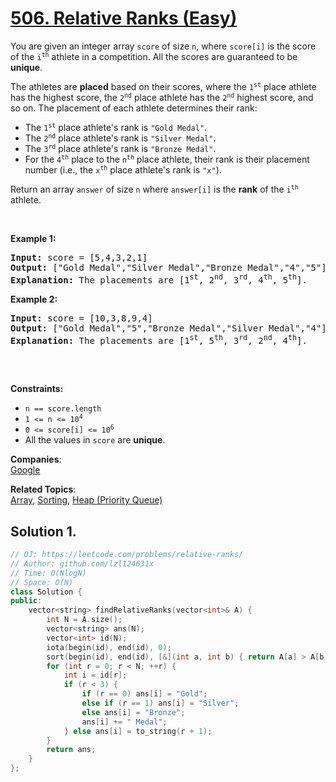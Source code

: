 # [506. Relative Ranks (Easy)](https://leetcode.com/problems/relative-ranks/)

<p>You are given an integer array <code>score</code> of size <code>n</code>, where <code>score[i]</code> is the score of the <code>i<sup>th</sup></code> athlete in a competition. All the scores are guaranteed to be <strong>unique</strong>.</p>

<p>The athletes are <strong>placed</strong> based on their scores, where the <code>1<sup>st</sup></code> place athlete has the highest score, the <code>2<sup>nd</sup></code> place athlete has the <code>2<sup>nd</sup></code> highest score, and so on. The placement of each athlete determines their rank:</p>

<ul>
	<li>The <code>1<sup>st</sup></code> place athlete's rank is <code>"Gold Medal"</code>.</li>
	<li>The <code>2<sup>nd</sup></code> place athlete's rank is <code>"Silver Medal"</code>.</li>
	<li>The <code>3<sup>rd</sup></code> place athlete's rank is <code>"Bronze Medal"</code>.</li>
	<li>For the <code>4<sup>th</sup></code> place to the <code>n<sup>th</sup></code> place athlete, their rank is their placement number (i.e., the <code>x<sup>th</sup></code> place athlete's rank is <code>"x"</code>).</li>
</ul>

<p>Return an array <code>answer</code> of size <code>n</code> where <code>answer[i]</code> is the <strong>rank</strong> of the <code>i<sup>th</sup></code> athlete.</p>

<p>&nbsp;</p>
<p><strong>Example 1:</strong></p>

<pre><strong>Input:</strong> score = [5,4,3,2,1]
<strong>Output:</strong> ["Gold Medal","Silver Medal","Bronze Medal","4","5"]
<strong>Explanation:</strong> The placements are [1<sup>st</sup>, 2<sup>nd</sup>, 3<sup>rd</sup>, 4<sup>th</sup>, 5<sup>th</sup>].</pre>

<p><strong>Example 2:</strong></p>

<pre><strong>Input:</strong> score = [10,3,8,9,4]
<strong>Output:</strong> ["Gold Medal","5","Bronze Medal","Silver Medal","4"]
<strong>Explanation:</strong> The placements are [1<sup>st</sup>, 5<sup>th</sup>, 3<sup>rd</sup>, 2<sup>nd</sup>, 4<sup>th</sup>].

</pre>

<p>&nbsp;</p>
<p><strong>Constraints:</strong></p>

<ul>
	<li><code>n == score.length</code></li>
	<li><code>1 &lt;= n &lt;= 10<sup>4</sup></code></li>
	<li><code>0 &lt;= score[i] &lt;= 10<sup>6</sup></code></li>
	<li>All the values in <code>score</code> are <strong>unique</strong>.</li>
</ul>


**Companies**:  
[Google](https://leetcode.com/company/google)

**Related Topics**:  
[Array](https://leetcode.com/tag/array/), [Sorting](https://leetcode.com/tag/sorting/), [Heap (Priority Queue)](https://leetcode.com/tag/heap-priority-queue/)

## Solution 1.

```cpp
// OJ: https://leetcode.com/problems/relative-ranks/
// Author: github.com/lzl124631x
// Time: O(NlogN)
// Space: O(N)
class Solution {
public:
    vector<string> findRelativeRanks(vector<int>& A) {
        int N = A.size();
        vector<string> ans(N);
        vector<int> id(N);
        iota(begin(id), end(id), 0);
        sort(begin(id), end(id), [&](int a, int b) { return A[a] > A[b]; });
        for (int r = 0; r < N; ++r) {
            int i = id[r];
            if (r < 3) {
                if (r == 0) ans[i] = "Gold";
                else if (r == 1) ans[i] = "Silver";
                else ans[i] = "Bronze";
                ans[i] += " Medal";
            } else ans[i] = to_string(r + 1);
        }
        return ans;
    }
};
```